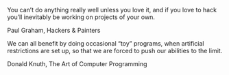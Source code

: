 You can’t do anything really well unless you love it, and if you love to hack you’ll inevitably be working on projects of your own.

Paul Graham, Hackers & Painters


We can all benefit by doing occasional “toy” programs, when artificial restrictions are set up, so that we are forced to push our abilities to the limit.

Donald Knuth, The Art of Computer Programming

